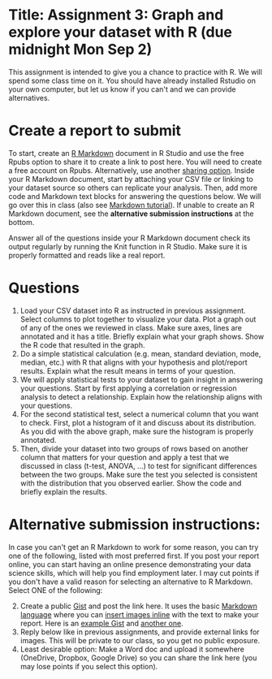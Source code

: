 # Title: Assignment 3: Graph and explore your dataset with R (due midnight Mon Sep 2) 

This assignment is intended to give you a chance to practice with
R. We will spend some class time on it. You should have already
installed Rstudio on your own computer, but let us know if you can't
and we can provide alternatives.

# Create a report to submit

To start, create an [R
Markdown](https://rmarkdown.rstudio.com/lesson-1.html) document in R
Studio and use the free Rpubs option to share it to create a link to
post here. You will need to create a free account on
Rpubs. Alternatively, use another [sharing
option](https://bookdown.org/yihui/rmarkdown-cookbook/html-share.html).
Inside your R Markdown document, start by attaching your CSV file or
linking to your dataset source so others can replicate your
analysis. Then, add more code and Markdown text blocks for answering
the questions below. We will go over this in class (also see [Markdown
tutorial](https://commonmark.org/help/tutorial/index.html)). If unable
to create an R Markdown document, see the **alternative submission
instructions** at the bottom.

Answer all of the questions inside your R Markdown document check its
output regularly by running the Knit function in R Studio. Make sure
it is properly formatted and reads like a real report.

# Questions

1. Load your CSV dataset into R as instructed in previous
   assignment. Select columns to plot together to visualize your
   data. Plot a graph out of any of the ones we reviewed in
   class. Make sure axes, lines are annotated and it has a
   title. Briefly explain what your graph shows. Show the R code that
   resulted in the graph.
2. Do a simple statistical calculation (e.g. mean, standard deviation,
   mode, median, etc.) with R that aligns with your hypothesis and
   plot/report results. Explain what the result means in terms of your
   question.
3. We will apply statistical tests to your dataset to gain insight in
   answering your questions. Start by first applying a correlation or
   regression analysis to detect a relationship. Explain how the
   relationship aligns with your questions.
4. For the second statistical test, select a numerical column that you
   want to check. First, plot a histogram of it and discuss about its
   distribution. As you did with the above graph, make sure the
   histogram is properly annotated. 
5. Then, divide your dataset into two groups of rows based on another
   column that matters for your question and apply a test that we
   discussed in class (t-test, ANOVA, ...) to test for significant
   differences between the two groups. Make sure the test you selected
   is consistent with the distribution that you observed earlier. Show
   the code and briefly explain the results. 

# Alternative submission instructions:

In case you can't get an R Markdown to work for some reason, you can
try one of the following, listed with most preferred first. If you
post your report online, you can start having an online presence
demonstrating your data science skills, which will help you find
employment later. I may cut points if you don't have a valid reason
for selecting an alternative to R Markdown. Select ONE of the following:

2. Create a public [Gist](https://gist.github.com/) and post the link
   here. It uses the basic [Markdown
   language](https://guides.github.com/features/mastering-markdown/)
   where you can [insert images
   inline](https://stackoverflow.com/a/53560172) with the text to make
   your report. Here is an [example
   Gist](https://gist.github.com/Ragedancer/15ee8e2b7b1a8cafb86b83ff7db1763f)
   and [another
   one](https://gist.github.com/sprice2/1aae96f077e81ba16cb654926d86e52b).
3. Reply below like in previous assignments, and provide external links for
   images. This will be private to our class, so you get no public
   exposure.
4. Least desirable option: Make a Word doc and upload it somewhere
   (OneDrive, Dropbox, Google Drive) so you can share the link here
   (you may lose points if you select this option).
